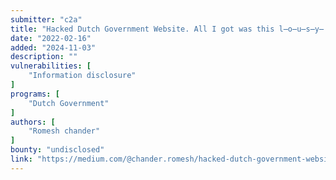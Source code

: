 ```yaml
---
submitter: "c2a"
title: "Hacked Dutch Government Website. All I got was this l̶o̶u̶s̶y̶ cool T-Shirt."
date: "2022-02-16"
added: "2024-11-03"
description: ""
vulnerabilities: [
    "Information disclosure"
]
programs: [
    "Dutch Government"
]
authors: [
    "Romesh chander"
]
bounty: "undisclosed"
link: "https://medium.com/@chander.romesh/hacked-dutch-government-website-all-i-got-was-this-l̶o̶u̶s̶y̶-cool-t-shirt-4fd62ed3e734"
---
```




